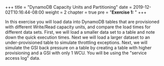 +++
title = "DynamoDB Capacity Units and Partitioning"
date = 2019-12-02T10:16:44-08:00
weight = 2
chapter = true
pre = "<b>Exercise 1: </b>"
+++


In this exercise you will load data into DynamoDB tables that are provisioned with different Write/Read capacity units, and compare the load times for different data sets. First, we will load a smaller data set to a table and note down the quick execution times. Next we will load a larger dataset to an under-provisioned table to simulate throttling exceptions. Next, we will simulate the GSI back pressure on a table by creating a table with higher provisioning and a GSI with only 1 WCU. You will be using the "service access log" data.
